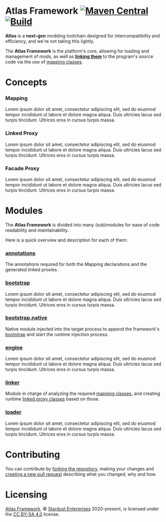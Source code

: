 # Atlas Framework [![Maven Central][badge-mvnc]][project-mvnc] [![Build][badge-github-ci]][project-gradle-ci]

**Atlas** is a **next-gen** modding toolchain designed for intercompatibility and efficiency, and we're not taking this
lightly.

The **Atlas Framework** is the platform's core, allowing for loading and management of mods, as well as
**[linking them](#linker)** to the program's source code via the use of [mapping classes](#mapping).

# Concepts

### Mapping

Lorem ipsum dolor sit amet, consectetur adipiscing elit, sed do eiusmod tempor incididunt ut labore et dolore magna
aliqua. Duis ultricies lacus sed turpis tincidunt. Ultrices eros in cursus turpis massa.

### Linked Proxy

Lorem ipsum dolor sit amet, consectetur adipiscing elit, sed do eiusmod tempor incididunt ut labore et dolore magna
aliqua. Duis ultricies lacus sed turpis tincidunt. Ultrices eros in cursus turpis massa.

### Facade Proxy

Lorem ipsum dolor sit amet, consectetur adipiscing elit, sed do eiusmod tempor incididunt ut labore et dolore magna
aliqua. Duis ultricies lacus sed turpis tincidunt. Ultrices eros in cursus turpis massa.

# Modules

The **Atlas Framework** is divided into many (sub)modules for ease of  code readability and maintainability.

Here is a quick overview and description for each of them:

### [annotations][module-annotations]

The annotations required for both the Mapping declarations and the generated linked proxies.

### [bootstrap][module-bootstrap]

Lorem ipsum dolor sit amet, consectetur adipiscing elit, sed do eiusmod tempor incididunt ut labore et dolore magna
aliqua. Duis ultricies lacus sed turpis tincidunt. Ultrices eros in cursus turpis massa.

### [bootstrap.native][module-bootstrap-native]

Native module injected into the target process to append the framework's [bootstrap](#bootstrap) and start the runtime
injection process.

### [engine][module-engine]

Lorem ipsum dolor sit amet, consectetur adipiscing elit, sed do eiusmod tempor  incididunt ut labore et dolore magna
aliqua. Duis ultricies lacus sed turpis tincidunt. Ultrices eros in cursus turpis massa.

### [linker][module-linker]

Module in charge of analyzing the required [mapping classes](#mapping), and creating runtime
[linked proxy classes](#linked-proxy) based on those.

### [loader][module-loader]

Lorem ipsum dolor sit amet, consectetur adipiscing elit, sed do eiusmod tempor incididunt ut labore et dolore magna
aliqua. Duis ultricies lacus sed turpis tincidunt. Ultrices eros in cursus turpis massa.

# Contributing

You can contribute by [forking the repository][fork], making your changes and  [creating a new pull request][new-pr]
describing what you changed, why and how.

# Licensing

[Atlas Framework][project-url], © [Stardust Enterprises][stardust-enterprises] 2020-present, is licensed under the
[CC BY-SA 4.0][project-license] license.

<!-- Links -->

[jvm]: https://adoptium.net "adoptium website"

[kotlin]: https://kotlinlang.org "kotlin website"

[rust]: https://rust-lang.org "rust website"

[mvnc]: https://repo1.maven.org/maven2/ "maven central website"

<!-- Module Links -->

[module-annotations]: https://github.com/stardust-enterprises/atlas-framework/tree/trunk/annotations "annotations module link"

[module-bootstrap]: https://github.com/stardust-enterprises/atlas-framework/tree/trunk/bootstrap "bootstrap module link"

[module-bootstrap-native]: https://github.com/stardust-enterprises/atlas-framework/tree/trunk/bootstrap.native "bootstrap-native module link"

[module-engine]: https://github.com/stardust-enterprises/atlas-framework/tree/trunk/engine "engine module link"

[module-linker]: https://github.com/stardust-enterprises/atlas-framework/tree/trunk/linker "linker module link"

[module-loader]: https://github.com/stardust-enterprises/atlas-framework/tree/trunk/loader "loader module link"

<!-- Project Links -->

[project-url]: https://github.com/stardust-enterprises/atlas-framework "project github repository"

[fork]: https://github.com/stardust-enterprises/atlas-framework/fork "fork this repository"

[new-pr]: https://github.com/stardust-enterprises/atlas-framework/pulls/new "create a new pull request"

[new-issue]: https://github.com/stardust-enterprises/atlas-framework/issues/new "create a new issue"

[project-mvnc]: https://maven-badges.herokuapp.com/maven-central/fr.stardustenterprises/atlas-framework "maven central repository"

[project-gradle-ci]: https://github.com/stardust-enterprises/atlas-framework/actions/workflows/gradle-ci.yml "gradle ci workflow"

[project-license]: https://github.com/stardust-enterprises/atlas-framework/blob/trunk/LICENSE "LICENSE source file"

[stardust-enterprises]: https://github.com/stardust-enterprises "stardust-enterprises link"

<!-- Badges -->

[badge-mvnc]: https://maven-badges.herokuapp.com/maven-central/fr.stardustenterprises/atlas-framework/badge.svg "maven central badge"

[badge-github-ci]: https://github.com/stardust-enterprises/atlas-framework/actions/workflows/build.yml/badge.svg?branch=trunk "github actions badge"
